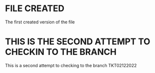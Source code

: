 # FILE CREATED
The first created version of the file

# THIS IS THE SECOND ATTEMPT TO CHECKIN TO THE BRANCH

This is a second attempt to checking to the branch TKT02122022
